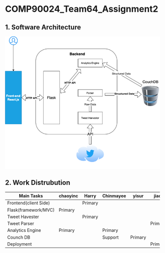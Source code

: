 # COMP90024_Team64_Assignment2

## 1. Software Architecture
![Alt text](./drawings/COMP90024_Architecture.png)

## 2. Work Distrubution

| **Main Tasks**        	| chaoyinc 	| Harry   	| Chinmayee 	| yisur   	| jiaqi   	|
|-----------------------	|----------	|---------	|-----------	|---------	|---------	|
| Frontend(client Side) 	|          	| Primary 	|           	|         	|         	|
| Flask(framework/MVC)  	| Primary  	|         	|           	|         	|         	|
| Tweet Havester        	|          	| Primary 	|           	|         	|         	|
| Tweet Parser          	|          	|         	|           	|         	| Primary 	|
| Analytics Engine      	| Primary  	|         	| Primary   	|         	|         	|
| Counch DB             	|          	|         	| Support   	| Primary 	|         	|
| Deployment            	|          	|         	|           	|         	| Primary 	|